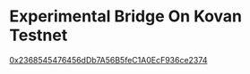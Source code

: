 # Experimental Bridge On Kovan Testnet

[0x2368545476456dDb7A56B5feC1A0EcF936ce2374](https://kovan.etherscan.io/address/0x2368545476456dDb7A56B5feC1A0EcF936ce2374#code)
